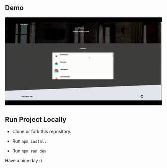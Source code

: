 ## Demo
![React infinite scroll](demo/demo.gif)

## Run Project Locally

* Clone or fork this repository.

* Run `npm install`

* Run `npm run dev`

Have a nice day :)